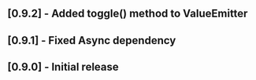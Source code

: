 ## [0.9.2] - Added toggle() method to ValueEmitter<bool>

## [0.9.1] - Fixed Async dependency

## [0.9.0] - Initial release



